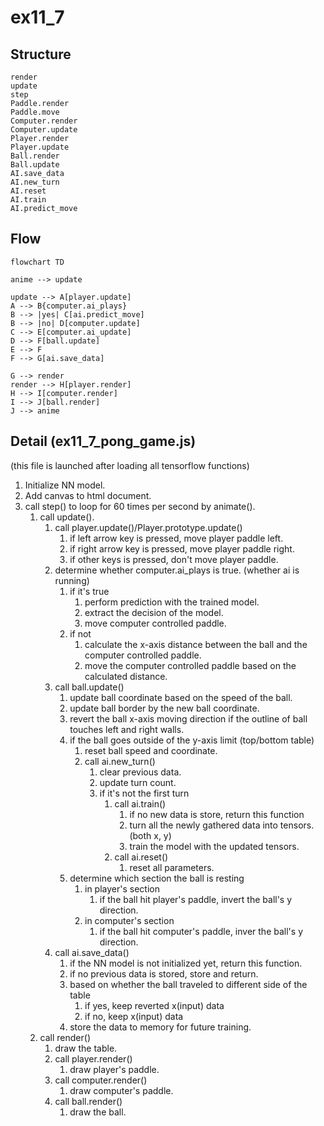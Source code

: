 # ex11_7

## Structure

```
render
update
step
Paddle.render
Paddle.move
Computer.render
Computer.update
Player.render
Player.update
Ball.render
Ball.update
AI.save_data
AI.new_turn
AI.reset
AI.train
AI.predict_move
```

## Flow

```mermaid
flowchart TD

anime --> update

update --> A[player.update]
A --> B{computer.ai_plays}
B --> |yes| C[ai.predict_move]
B --> |no| D[computer.update]
C --> E[computer.ai_update]
D --> F[ball.update]
E --> F
F --> G[ai.save_data]

G --> render
render --> H[player.render]
H --> I[computer.render]
I --> J[ball.render]
J --> anime

```

## Detail (ex11_7_pong_game.js)

(this file is launched after loading all tensorflow functions)

1. Initialize NN model.
2. Add canvas to html document.
3. call step() to loop for 60 times per second by animate().
    1. call update().
        1. call player.update()/Player.prototype.update()
            1. if left arrow key is pressed, move player paddle left.
            2. if right arrow key is pressed, move player paddle right.
            3. if other keys is pressed, don't move player paddle.
        2. determine whether computer.ai_plays is true. (whether ai is running)
            1. if it's true
                1. perform prediction with the trained model.
                2. extract the decision of the model.
                3. move computer controlled paddle.
            2. if not
                1. calculate the x-axis distance between the ball and the computer controlled paddle.
                2. move the computer controlled paddle based on the calculated distance.
        3. call ball.update()
            1. update ball coordinate based on the speed of the ball.
            2. update ball border by the new ball coordinate.
            3. revert the ball x-axis moving direction if the outline of ball touches left and right walls.
            4. if the ball goes outside of the y-axis limit (top/bottom table)
                1. reset ball speed and coordinate.
                2. call ai.new_turn()
                    1. clear previous data.
                    2. update turn count.
                    3. if it's not the first turn
                        1. call ai.train()
                            1. if no new data is store, return this function
                            2. turn all the newly gathered data into tensors. (both x, y)
                            3. train the model with the updated tensors.
                        2. call ai.reset()
                            1. reset all parameters.
            5. determine which section the ball is resting
                1. in player's section
                    1. if the ball hit player's paddle, invert the ball's y direction.
                2. in computer's section
                    1. if the ball hit computer's paddle, inver the ball's y direction.
        4. call ai.save_data()
            1. if the NN model is not initialized yet, return this function.
            2. if no previous data is stored, store and return.
            3. based on whether the ball traveled to different side of the table
                1. if yes, keep reverted x(input) data
                2. if no, keep x(input) data
            4. store the data to memory for future training.
    2. call render()
        1. draw the table.
        2. call player.render()
            1. draw player's paddle.
        3. call computer.render()
            1. draw computer's paddle.
        4. call ball.render()
            1. draw the ball.
